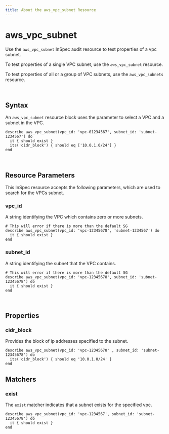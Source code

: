 ```yaml
---
title: About the aws_vpc_subnet Resource
---
```


# aws_vpc_subnet

Use the `aws_vpc_subnet` InSpec audit resource to test properties of a vpc subnet.

To test properties of a single VPC subnet, use the `aws_vpc_subnet` resource.

To test properties of all or a group of VPC subnets, use the `aws_vpc_subnets` resource.

<br>

## Syntax

An `aws_vpc_subnet` resource block uses the parameter to select a VPC and a subnet in the VPC.

    describe aws_vpc_subnet(vpc_id: 'vpc-01234567', subnet_id: 'subnet-1234567') do
      it { should exist }
      its('cidr_block') { should eq ['10.0.1.0/24'] }
    end

<br>

## Resource Parameters

This InSpec resource accepts the following parameters, which are used to search for the VPCs subnet.

### vpc_id

A string identifying the VPC which contains zero or more subnets.

    # This will error if there is more than the default SG
    describe aws_vpc_subnet(vpc_id: 'vpc-12345678', 'subnet-1234567') do
      it { should exist }    
    end

### subnet_id

A string identifying the subnet that the VPC contains.

    # This will error if there is more than the default SG
    describe aws_vpc_subnet(vpc_id: 'vpc-12345678', subnet_id: 'subnet-12345678') do
      it { should exist }    
    end

<br>

## Properties

### cidr_block

Provides the block of ip addresses specified to the subnet.

    describe aws_vpc_subnet(vpc_id: 'vpc-12345678' , subnet_id: 'subnet-12345678') do
      its('cidr_block') { should eq '10.0.1.0/24' }    
    end

## Matchers

### exist

The `exist` matcher indicates that a subnet exists for the specified vpc.

    describe aws_vpc_subnet(vpc_id: 'vpc-1234567', subnet_id: 'subnet-12345678') do
      it { should exist }
    end

